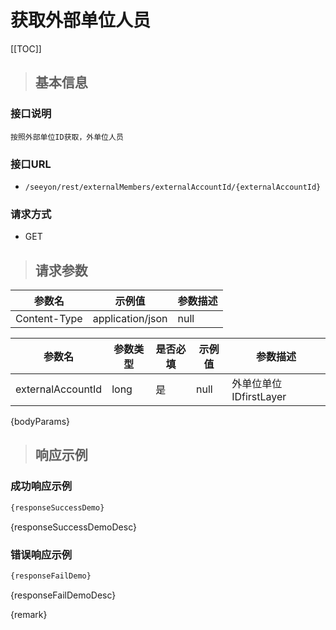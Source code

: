 # 获取外部单位人员

[[TOC]]

>## 基本信息

### 接口说明
```text
按照外部单位ID获取，外单位人员
```

### 接口URL

- `/seeyon/rest/externalMembers/externalAccountId/{externalAccountId}`

### 请求方式
- GET

>## 请求参数

参数名 | 示例值 | 参数描述 
 --- | --- | ---
Content-Type|application/json|null




参数名 | 参数类型 | 是否必填 | 示例值 | 参数描述 
 ---| ---| --- | --- | --- 
externalAccountId|long|是|null|外单位单位IDfirstLayer|boolean|是|null|firtLayer true只查询本部门  false同时查询子部门

{bodyParams}

> ## 响应示例

### 成功响应示例
```javascript
{responseSuccessDemo}
```

{responseSuccessDemoDesc}

### 错误响应示例
```javascript
{responseFailDemo}
```

{responseFailDemoDesc}


{remark}